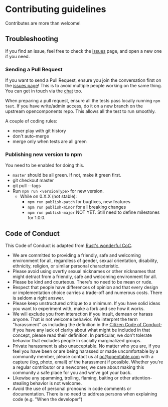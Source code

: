 # Contributing guidelines

Contributes are more than welcome!

## Troubleshooting

If you find an issue, feel free to check the [issues](https://github.com/opencomponents/oc/issues) page, and open a new one if you need.

### Sending a Pull Request

If you want to send a Pull Request, ensure you join the conversation first on the [issues page](https://github.com/opencomponents/oc/issues)! This is to avoid multiple people working on the same thing. You can get in touch via the [chat](https://gitter.im/opentable/oc) too.

When preparing a pull request, ensure all the tests pass locally running `npm test`. If you have write/admin access, do it on a new branch on the upstream opencomponents repo. This allows all the test to run smoothly.

A couple of coding rules:

- never play with git history
- don't auto-merge
- merge only when tests are all green

### Publishing new version to npm

You need to be enabled for doing this.

- `master` should be all green. If not, make it green first.
- git checkout master
- git pull --tags
- Run `npm run <versionType>` for new version.
  - While on 0.X.X (not stable):
    - `npm run publish-patch` for bugfixes, new features
    - `npm run publish-minor` for all breaking changes
    - `npm run publish-major` NOT YET. Still need to define milestones for 1.0.0.

## Code of Conduct

This Code of Conduct is adapted from [Rust's wonderful
CoC](http://www.rust-lang.org/conduct.html).

- We are committed to providing a friendly, safe and welcoming
  environment for all, regardless of gender, sexual orientation,
  disability, ethnicity, religion, or similar personal characteristic.
- Please avoid using overtly sexual nicknames or other nicknames that
  might detract from a friendly, safe and welcoming environment for
  all.
- Please be kind and courteous. There's no need to be mean or rude.
- Respect that people have differences of opinion and that every
  design or implementation choice carries a trade-off and numerous
  costs. There is seldom a right answer.
- Please keep unstructured critique to a minimum. If you have solid
  ideas you want to experiment with, make a fork and see how it works.
- We will exclude you from interaction if you insult, demean or harass
  anyone. That is not welcome behavior. We interpret the term
  "harassment" as including the definition in the [Citizen Code of
  Conduct](http://citizencodeofconduct.org/); if you have any lack of
  clarity about what might be included in that concept, please read
  their definition. In particular, we don't tolerate behavior that
  excludes people in socially marginalized groups.
- Private harassment is also unacceptable. No matter who you are, if
  you feel you have been or are being harassed or made uncomfortable
  by a community member, please contact us at oc@opentable.com with a capture (log, photo, email) of
  the harassment if possible. Whether you're a regular contributor or
  a newcomer, we care about making this community a safe place for you
  and we've got your back.
- Likewise any spamming, trolling, flaming, baiting or other
  attention-stealing behavior is not welcome.
- Avoid the use of personal pronouns in code comments or
  documentation. There is no need to address persons when explaining
  code (e.g. "When the developer")
